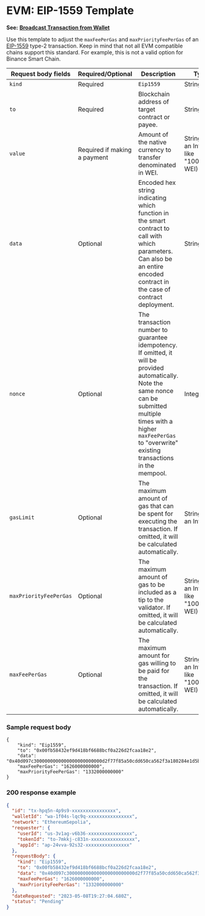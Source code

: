 # EVM: EIP-1559 Template

**See:** [**Broadcast Transaction from Wallet**](../../wallets/broadcast-transaction-from-wallet.md)

Use this template to adjust the `maxFeePerGas` and `maxPriorityFeePerGas` of an [EIP-1559](https://github.com/ethereum/EIPs/blob/master/EIPS/eip-1559.md) type-2 transaction. Keep in mind that not all EVM compatible chains support this standard. For example, this is not a valid option for Binance Smart Chain.

<table><thead><tr><th width="233">Request body fields</th><th>Required/Optional</th><th>Description</th><th>Type</th></tr></thead><tbody><tr><td><code>kind</code></td><td>Required</td><td><code>Eip1559</code></td><td>String</td></tr><tr><td><code>to</code></td><td>Required</td><td>Blockchain address of target contract or payee.</td><td>String</td></tr><tr><td><code>value</code></td><td>Required if making a payment</td><td>Amount of the native currency to transfer denominated in WEI.</td><td>String (of an Integer like "1000000" WEI)</td></tr><tr><td><code>data</code></td><td>Optional</td><td>Encoded hex string indicating which function in the smart contract to call with which parameters. Can also be an entire encoded contract in the case of contract deployment.</td><td>String</td></tr><tr><td><code>nonce</code></td><td>Optional</td><td>The transaction number to guarantee idempotency. If omitted, it will be provided automatically. Note the same nonce can be submitted multiple times with a higher <code>maxFeePerGas</code> to "overwrite" existing transactions in the mempool.</td><td>Integer</td></tr><tr><td><code>gasLimit</code></td><td>Optional</td><td>The maximum amount of gas that can be spent for executing the transaction. If omitted, it will be calculated automatically.</td><td>String (of an Integer)</td></tr><tr><td><code>maxPriorityFeePerGas</code></td><td>Optional</td><td>The maximum amount of gas to be included as a tip to the validator. If omitted, it will be calculated automatically.</td><td>String (of an Integer like "1000000" WEI)</td></tr><tr><td><code>maxFeePerGas</code></td><td>Optional</td><td>The maximum amount for gas willing to be paid for the transaction. If omitted, it will be calculated automatically.</td><td>String (of an Integer like "1000000" WEI)</td></tr></tbody></table>

### Sample request body <a href="#sample-request" id="sample-request"></a>

```shell
{
    "kind": "Eip1559",
    "to": "0x00fb58432ef9d418bf6688bcf0a226d2fcaa18e2",
    "data": "0x40d097c3000000000000000000000000d2f77f85a50cdd650ca562f3a180284e1d5b4934",
    "maxFeePerGas": "1626000000000",
    "maxPriorityFeePerGas": "1332000000000"
}
```

### 200 response example <a href="#response-example" id="response-example"></a>

```json
{
  "id": "tx-hpq5n-4p9s9-xxxxxxxxxxxxxxxx",
  "walletId": "wa-1f04s-lqc9q-xxxxxxxxxxxxxxxx",
  "network": "EthereumSepolia",
  "requester": {
    "userId": "us-3v1ag-v6b36-xxxxxxxxxxxxxxxx",
    "tokenId": "to-7mkkj-c831n-xxxxxxxxxxxxxxxx",
    "appId": "ap-24vva-92s32-xxxxxxxxxxxxxxxx"
  },
  "requestBody": {
    "kind": "Eip1559",
    "to": "0x00fb58432ef9d418bf6688bcf0a226d2fcaa18e2",
    "data": "0x40d097c3000000000000000000000000d2f77f85a50cdd650ca562f3a180284e1d5b4934",
    "maxFeePerGas": "1626000000000",
    "maxPriorityFeePerGas": "1332000000000"
  },
  "dateRequested": "2023-05-08T19:27:04.680Z",
  "status": "Pending"
}
```

## &#x20; <a href="#evm-legacy-request-body" id="evm-legacy-request-body"></a>
